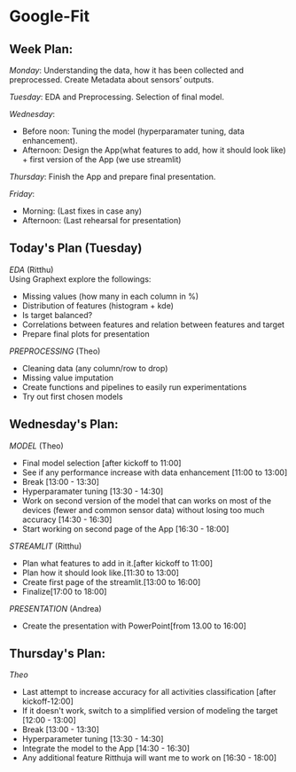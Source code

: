 # Google-Fit

## Week Plan:    
*Monday*: Understanding the data, how it has been collected and preprocessed. Create Metadata about sensors’ outputs.  

*Tuesday*: EDA  and Preprocessing. Selection of final model.  

*Wednesday*:   
* Before noon: Tuning the model (hyperparamater tuning, data enhancement).  
* Afternoon: Design the App(what features to add, how it should look like) + first version of the App (we use streamlit)  

*Thursday*: Finish the App and prepare final presentation.  

*Friday*:  
* Morning: (Last fixes in case any)  
* Afternoon: (Last rehearsal for presentation)  



## Today's Plan (Tuesday)  
*EDA* (Ritthu)  
Using Graphext explore the followings:  

* Missing values (how many in each column in %)  
* Distribution of features (histogram + kde)   
* Is target balanced?  
* Correlations between features and relation between features and target  
* Prepare final plots for presentation  


*PREPROCESSING* (Theo)  
* Cleaning data (any column/row to drop)  
* Missing value imputation  
* Create functions and pipelines to easily run experimentations  
* Try out first chosen models  




## Wednesday's Plan:
*MODEL* (Theo)

* Final model selection [after kickoff to 11:00]
* See if any performance increase with data enhancement [11:00 to 13:00]
* Break [13:00 - 13:30]
* Hyperparamater tuning [13:30 - 14:30]
* Work on second version of the model that can works on most of the devices (fewer and common sensor data) without losing too much accuracy [14:30 - 16:30]
* Start working on second page of the App [16:30 - 18:00]

*STREAMLIT* (Ritthu)
   
* Plan what features to add in it.[after kickoff to 11:00]
* Plan how it should look like.[11:30 to 13:00]
* Create first page of the streamlit.[13:00 to 16:00]
* Finalize[17:00 to 18:00]

*PRESENTATION* (Andrea)
* Create the presentation with PowerPoint[from 13.00 to 16:00]


## Thursday's Plan:
*Theo*
* Last attempt to increase accuracy for all activities classification [after kickoff-12:00]
* If it doesn't work, switch to a simplified version of modeling the target [12:00 - 13:00]
* Break [13:00 - 13:30]
* Hyperparameter tuning [13:30 - 14:30]
* Integrate the model to the App [14:30 - 16:30]
* Any additional feature Ritthuja will want me to work on [16:30 - 18:00]
